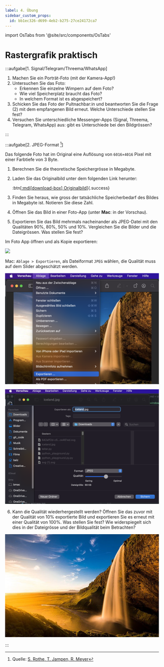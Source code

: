 ```yaml
---
label: 4. Übung
sidebar_custom_props:
  id: bb1ec326-d699-4eb2-b275-27ce24172ca7
---
```


import OsTabs from '@site/src/components/OsTabs'


# Rastergrafik praktisch

:::aufgabe[1. Signal/Telegram/Threema/WhatsApp]
1. Machen Sie ein Porträt-Foto (mit der Kamera-App!)
2. Untersuchen Sie das Foto:
   - Erkennen Sie einzelne Wimpern auf dem Foto?
   - Wie viel Speicherplatz braucht das Foto?
   - In welchem Format ist es abgespeichert?
3. Schicken Sie das Foto der Pultnachbar:in und beantworten Sie die Frage (2) mit dem empfangenen Bild erneut. Welche Unterschiede stellen Sie fest?
4. Versuchen Sie unterschiedliche Messenger-Apps (Signal, Threema, Telegram, WhatsApp) aus: gibt es Unterschiede bei den Bildgrössen?

<Answer type="text" webKey="952e52df-458b-493b-95fd-e4a636af4ae8" />
:::

:::aufgabe[2. JPEG-Format [^1]]

Das folgende Foto hat im Original eine Auflösung von `6016×4016` Pixel mit einer Farbtiefe von 3 Byte.



1. Berechnen Sie die theoretische Speichergrösse in Megabyte.
2. Laden Sie das Originalbild unter dem folgenden Link herunter:

   :btn[[:mdi[download-box] Originalbild](assets/iceland.jpg)]{.success}

3. Finden Sie heraus, wie gross der tatsächliche Speicherbedarf des Bildes in Megabyte ist. Notieren Sie diese Zahl.
4. Öffnen Sie das Bild in einer Foto-App (unter **Mac**: in der Vorschau).
5. Exportieren Sie das Bild mehrmals nacheinander als JPEG-Datei mit den Qualitäten 90%, 80%, 50% und 10%. Vergleichen Sie die Bilder und die Dateigrössen. Was stellen Sie fest?


<OsTabs>
  <TabItem value="win">

Im Foto App öffnen und als Kopie exportieren:

![](images/04-uebung/jpeg-quality-windows.gif)
  </TabItem>
  <TabItem value="mac">

Mac: `Ablage > Exportieren`, als Dateiformat `JPEG` wählen, die Qualität muss auf dem Slider abgeschätzt werden.

![](images/04-uebung/jpeg-quality-1-osx.png)

![](images/04-uebung/jpeg-quality-2-osx.png)
  </TabItem>
</OsTabs>

6. Kann die Qualität wiederhergestellt werden? Öffnen Sie das zuvor mit der Qualität von 10% exportierte Bild und exportieren Sie es erneut mit einer Qualität von 100%. Was stellen Sie fest? Wie widerspiegelt sich dies in der Dateigrösse und der Bildqualität beim Betrachten?

![Island](images/04-uebung/iceland.jpg)

<Answer type="text" webKey="2e1c4773-da2e-42da-b506-f158fa968916" />
:::

[^1]: Quelle: [S. Rothe, T. Jampen, R. Meyer](https://informatik.mygymer.ch/base/?b=code&p=922802)
